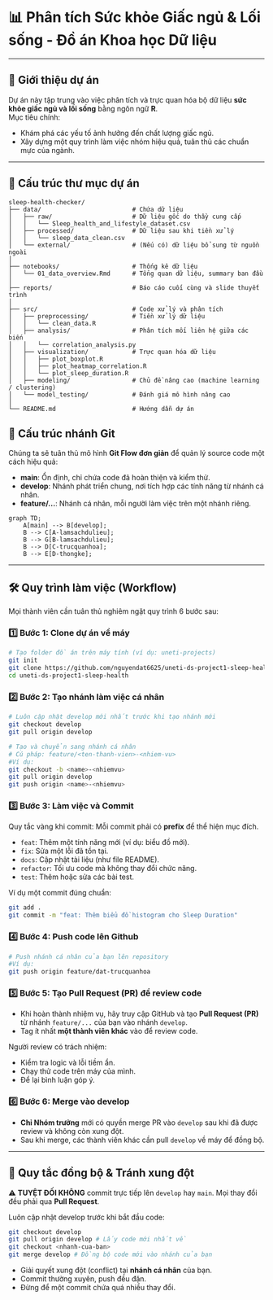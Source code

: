 # 📊 Phân tích Sức khỏe Giấc ngủ & Lối sống - Đồ án Khoa học Dữ liệu

---

## 🚀 Giới thiệu dự án

Dự án này tập trung vào việc phân tích và trực quan hóa bộ dữ liệu **sức khỏe giấc ngủ và lối sống** bằng ngôn ngữ **R**.  
Mục tiêu chính:

- Khám phá các yếu tố ảnh hưởng đến chất lượng giấc ngủ.
- Xây dựng một quy trình làm việc nhóm hiệu quả, tuân thủ các chuẩn mực của ngành.

---

## 📂 Cấu trúc thư mục dự án

```text
sleep-health-checker/
├── data/                         # Chứa dữ liệu
│   ├── raw/                      # Dữ liệu gốc do thầy cung cấp
│   │   └── Sleep_health_and_lifestyle_dataset.csv
│   ├── processed/                # Dữ liệu sau khi tiền xử lý
│   │   └── sleep_data_clean.csv
│   └── external/                 # (Nếu có) dữ liệu bổ sung từ nguồn ngoài
│
├── notebooks/                    # Thống kê dữ liệu
│   └── 01_data_overview.Rmd      # Tổng quan dữ liệu, summary ban đầu
│
├── reports/                      # Báo cáo cuối cùng và slide thuyết trình
│
├── src/                          # Code xử lý và phân tích
│   ├── preprocessing/            # Tiền xử lý dữ liệu
│   │   └── clean_data.R
│   ├── analysis/                 # Phân tích mối liên hệ giữa các biến
│   │   └── correlation_analysis.py
│   ├── visualization/            # Trực quan hóa dữ liệu
│   │   ├── plot_boxplot.R
│   │   ├── plot_heatmap_correlation.R
│   │   └── plot_sleep_duration.R
│   ├── modeling/                 # Chủ đề nâng cao (machine learning / clustering)
│   └── model_testing/            # Đánh giá mô hình nâng cao
│
└── README.md                     # Hướng dẫn dự án
```

## 🌳 Cấu trúc nhánh Git

Chúng ta sẽ tuân thủ mô hình **Git Flow đơn giản** để quản lý source code một cách hiệu quả:

- **main**: Ổn định, chỉ chứa code đã hoàn thiện và kiểm thử.
- **develop**: Nhánh phát triển chung, nơi tích hợp các tính năng từ nhánh cá nhân.
- **feature/...**: Nhánh cá nhân, mỗi người làm việc trên một nhánh riêng.

```mermaid
graph TD;
    A[main] --> B[develop];
    B --> C[A-lamsachdulieu];
    B --> G[B-lamsachdulieu];
    B --> D[C-trucquanhoa];
    B --> E[D-thongke];
```

---

## 🛠️ Quy trình làm việc (Workflow)

Mọi thành viên cần tuân thủ nghiêm ngặt quy trình 6 bước sau:

### 1️⃣ Bước 1: Clone dự án về máy

```bash
# Tạo folder đồ án trên máy tính (ví dụ: uneti-projects)
git init
git clone https://github.com/nguyendat6625/uneti-ds-project1-sleep-health.git
cd uneti-ds-project1-sleep-health
```

### 2️⃣ Bước 2: Tạo nhánh làm việc cá nhân

```bash
# Luôn cập nhật develop mới nhất trước khi tạo nhánh mới
git checkout develop
git pull origin develop

# Tạo và chuyển sang nhánh cá nhân
# Cú pháp: feature/<ten-thanh-vien>-<nhiem-vu>
#Ví dụ:
git checkout -b <name>-<nhiemvu>
git pull origin develop
git push origin <name>-<nhiemvu>
```

### 3️⃣ Bước 3: Làm việc và Commit

Quy tắc vàng khi commit: Mỗi commit phải có **prefix** để thể hiện mục đích.

- `feat`: Thêm một tính năng mới (ví dụ: biểu đồ mới).
- `fix`: Sửa một lỗi đã tồn tại.
- `docs`: Cập nhật tài liệu (như file README).
- `refactor`: Tối ưu code mà không thay đổi chức năng.
- `test`: Thêm hoặc sửa các bài test.

Ví dụ một commit đúng chuẩn:

```bash
git add .
git commit -m "feat: Thêm biểu đồ histogram cho Sleep Duration"
```

### 4️⃣ Bước 4: Push code lên Github

```bash
# Push nhánh cá nhân của bạn lên repository
#Ví dụ:
git push origin feature/dat-trucquanhoa
```

### 5️⃣ Bước 5: Tạo Pull Request (PR) để review code

- Khi hoàn thành nhiệm vụ, hãy truy cập GitHub và tạo **Pull Request (PR)** từ nhánh `feature/...` của bạn vào nhánh `develop`.
- Tag ít nhất **một thành viên khác** vào để review code.

Người review có trách nhiệm:

- Kiểm tra logic và lỗi tiềm ẩn.
- Chạy thử code trên máy của mình.
- Để lại bình luận góp ý.

### 6️⃣ Bước 6: Merge vào develop

- **Chỉ Nhóm trưởng** mới có quyền merge PR vào `develop` sau khi đã được review và không còn xung đột.
- Sau khi merge, các thành viên khác cần pull `develop` về máy để đồng bộ.

---

## 🔄 Quy tắc đồng bộ & Tránh xung đột

⚠️ **TUYỆT ĐỐI KHÔNG** commit trực tiếp lên `develop` hay `main`.
Mọi thay đổi đều phải qua **Pull Request**.

Luôn cập nhật develop trước khi bắt đầu code:

```bash
git checkout develop
git pull origin develop # Lấy code mới nhất về
git checkout <nhanh-cua-ban>
git merge develop # Đồng bộ code mới vào nhánh của bạn
```

- Giải quyết xung đột (conflict) tại **nhánh cá nhân** của bạn.
- Commit thường xuyên, push đều đặn.
- Đừng để một commit chứa quá nhiều thay đổi.
